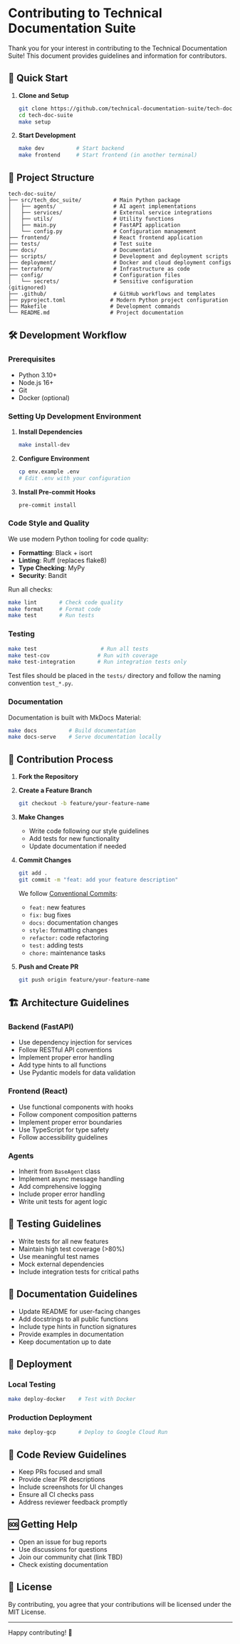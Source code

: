 # Contributing to Technical Documentation Suite

Thank you for your interest in contributing to the Technical Documentation Suite! This document provides guidelines and information for contributors.

## 🚀 Quick Start

1. **Clone and Setup**
   ```bash
   git clone https://github.com/technical-documentation-suite/tech-doc-suite.git
   cd tech-doc-suite
   make setup
   ```

2. **Start Development**
   ```bash
   make dev          # Start backend
   make frontend     # Start frontend (in another terminal)
   ```

## 📁 Project Structure

```
tech-doc-suite/
├── src/tech_doc_suite/          # Main Python package
│   ├── agents/                  # AI agent implementations
│   ├── services/                # External service integrations
│   ├── utils/                   # Utility functions
│   ├── main.py                  # FastAPI application
│   └── config.py                # Configuration management
├── frontend/                    # React frontend application
├── tests/                       # Test suite
├── docs/                        # Documentation
├── scripts/                     # Development and deployment scripts
├── deployment/                  # Docker and cloud deployment configs
├── terraform/                   # Infrastructure as code
├── config/                      # Configuration files
│   └── secrets/                 # Sensitive configuration (gitignored)
├── .github/                     # GitHub workflows and templates
├── pyproject.toml              # Modern Python project configuration
├── Makefile                    # Development commands
└── README.md                   # Project documentation
```

## 🛠️ Development Workflow

### Prerequisites
- Python 3.10+
- Node.js 16+
- Git
- Docker (optional)

### Setting Up Development Environment

1. **Install Dependencies**
   ```bash
   make install-dev
   ```

2. **Configure Environment**
   ```bash
   cp env.example .env
   # Edit .env with your configuration
   ```

3. **Install Pre-commit Hooks**
   ```bash
   pre-commit install
   ```

### Code Style and Quality

We use modern Python tooling for code quality:

- **Formatting**: Black + isort
- **Linting**: Ruff (replaces flake8)
- **Type Checking**: MyPy
- **Security**: Bandit

Run all checks:
```bash
make lint       # Check code quality
make format     # Format code
make test       # Run tests
```

### Testing

```bash
make test                    # Run all tests
make test-cov               # Run with coverage
make test-integration       # Run integration tests only
```

Test files should be placed in the `tests/` directory and follow the naming convention `test_*.py`.

### Documentation

Documentation is built with MkDocs Material:

```bash
make docs          # Build documentation
make docs-serve    # Serve documentation locally
```

## 🔄 Contribution Process

1. **Fork the Repository**
2. **Create a Feature Branch**
   ```bash
   git checkout -b feature/your-feature-name
   ```

3. **Make Changes**
   - Write code following our style guidelines
   - Add tests for new functionality
   - Update documentation if needed

4. **Commit Changes**
   ```bash
   git add .
   git commit -m "feat: add your feature description"
   ```
   
   We follow [Conventional Commits](https://conventionalcommits.org/):
   - `feat:` new features
   - `fix:` bug fixes
   - `docs:` documentation changes
   - `style:` formatting changes
   - `refactor:` code refactoring
   - `test:` adding tests
   - `chore:` maintenance tasks

5. **Push and Create PR**
   ```bash
   git push origin feature/your-feature-name
   ```

## 🏗️ Architecture Guidelines

### Backend (FastAPI)
- Use dependency injection for services
- Follow RESTful API conventions
- Implement proper error handling
- Add type hints to all functions
- Use Pydantic models for data validation

### Frontend (React)
- Use functional components with hooks
- Follow component composition patterns
- Implement proper error boundaries
- Use TypeScript for type safety
- Follow accessibility guidelines

### Agents
- Inherit from `BaseAgent` class
- Implement async message handling
- Add comprehensive logging
- Include proper error handling
- Write unit tests for agent logic

## 🧪 Testing Guidelines

- Write tests for all new features
- Maintain high test coverage (>80%)
- Use meaningful test names
- Mock external dependencies
- Include integration tests for critical paths

## 📝 Documentation Guidelines

- Update README for user-facing changes
- Add docstrings to all public functions
- Include type hints in function signatures
- Provide examples in documentation
- Keep documentation up to date

## 🚀 Deployment

### Local Testing
```bash
make deploy-docker    # Test with Docker
```

### Production Deployment
```bash
make deploy-gcp       # Deploy to Google Cloud Run
```

## 🤝 Code Review Guidelines

- Keep PRs focused and small
- Provide clear PR descriptions
- Include screenshots for UI changes
- Ensure all CI checks pass
- Address reviewer feedback promptly

## 🆘 Getting Help

- Open an issue for bug reports
- Use discussions for questions
- Join our community chat (link TBD)
- Check existing documentation

## 📄 License

By contributing, you agree that your contributions will be licensed under the MIT License.

---

Happy contributing! 🎉 